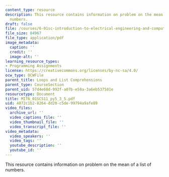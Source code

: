 ```yaml
---
content_type: resource
description: This resource contains information on problem on the mean of a list of
  numbers.
draft: false
file: /courses/6-01sc-introduction-to-electrical-engineering-and-computer-science-i-spring-2011/4072c1b28264dd20c5de99794a9afe89_MIT6_01SCS11_py5_3_5.pdf
file_size: 84967
file_type: application/pdf
image_metadata:
  caption: ''
  credit: ''
  image-alt: ''
learning_resource_types:
- Programming Assignments
license: https://creativecommons.org/licenses/by-nc-sa/4.0/
ocw_type: OCWFile
parent_title: Loops and List Comprehensions
parent_type: CourseSection
parent_uid: 57d4e60d-992f-a07b-e58a-3a6eb537581e
resourcetype: Document
title: MIT6_01SCS11_py5_3_5.pdf
uid: 4072c1b2-8264-dd20-c5de-99794a9afe89
video_files:
  archive_url: ''
  video_captions_file: ''
  video_thumbnail_file: ''
  video_transcript_file: ''
video_metadata:
  video_speakers: ''
  video_tags: ''
  youtube_description: ''
  youtube_id: ''
---
```

This resource contains information on problem on the mean of a list of numbers.